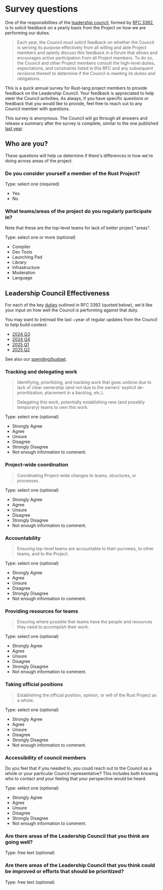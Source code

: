 # Survey questions

One of the responsibilities of the [leadership council](https://www.rust-lang.org/governance/teams/leadership-council),
formed by [RFC 3392](https://rust-lang.github.io/rfcs/3392-leadership-council.html),
is to solicit feedback on a yearly basis from the Project on how we are performing
our duties.

> Each year, the Council must solicit feedback on whether the Council is
> serving its purpose effectively from all willing and able Project members and
> openly discuss this feedback in a forum that allows and encourages active
> participation from all Project members. To do so, the Council and other
> Project members consult the high-level duties, expectations, and constraints
> listed in this RFC and any subsequent revisions thereof to determine if the
> Council is meeting its duties and obligations.

This is a quick annual survey for Rust-lang project members to provide feedback
on the Leadership Council. Your feedback is appreciated to help steer the
Council activities. As always, if you have specific questions or feedback that
you would like to provide, feel free to reach out to any Council member with
questions.

This survey is anonymous. The Council will go through all answers and release a
summary after the survey is complete, similar to the one published
[last year](https://blog.rust-lang.org/2024/08/26/council-survey/).

## Who are you?

These questions will help us determine if there's differences in how we're
doing across areas of the project.

### Do you consider yourself a member of the Rust Project?

Type: select one (required)

- Yes
- No

### What teams/areas of the project do you regularly participate in?

Note that these are the top-level teams for lack of better project "areas".

Type: select one or more (optional)

- Compiler
- Dev Tools
- Launching Pad
- Library
- Infrastructure
- Moderation
- Language

## Leadership Council Effectiveness

For each of the key [duties] outlined in RFC 3392 (quoted below), we'd like your
input on how well the Council is performing against that duty.

You may want to (re)read the last ~year of regular updates from the Council to help build context:

* [2024 Q3](https://blog.rust-lang.org/inside-rust/2024/09/06/leadership-council-update/)
* [2024 Q4](https://blog.rust-lang.org/inside-rust/2024/12/09/leadership-council-update/)
* [2025 Q1](https://blog.rust-lang.org/inside-rust/2025/03/17/leadership-council-update/)
* [2025 Q2](https://blog.rust-lang.org/inside-rust/2025/06/11/leadership-council-update/)

See also our [spending/budget](https://github.com/rust-lang/leadership-council/blob/main/policies/spending/budget.md).

[duties]: https://rust-lang.github.io/rfcs/3392-leadership-council.html#duties-expectations-and-constraints-on-the-council


### Tracking and delegating work

> Identifying, prioritizing, and tracking work that goes undone due to lack of
> clear ownership (and not due to the owners’ explicit de-prioritization,
> placement in a backlog, etc.).
>
> Delegating this work, potentially establishing new (and possibly temporary)
> teams to own this work.

Type: select one (optional)

- Strongly Agree
- Agree
- Unsure
- Disagree
- Strongly Disagree
- Not enough information to comment.

### Project-wide coordination

> Coordinating Project-wide changes to teams, structures, or processes.

Type: select one (optional)

- Strongly Agree
- Agree
- Unsure
- Disagree
- Strongly Disagree
- Not enough information to comment.

### Accountability

> Ensuring top-level teams are accountable to their purviews, to other teams,
> and to the Project.

Type: select one (optional)

- Strongly Agree
- Agree
- Unsure
- Disagree
- Strongly Disagree
- Not enough information to comment.

### Providing resources for teams

> Ensuring where possible that teams have the people and resources they need to
> accomplish their work.

Type: select one (optional)

- Strongly Agree
- Agree
- Unsure
- Disagree
- Strongly Disagree
- Not enough information to comment.

### Taking official positions

> Establishing the official position, opinion, or will of the Rust Project as a
> whole. 

Type: select one (optional)

- Strongly Agree
- Agree
- Unsure
- Disagree
- Strongly Disagree
- Not enough information to comment.

### Accessibility of council members

Do you feel that if you needed to, you could reach out to the Council as a whole or your particular
Council representative? This includes both knowing who to contact and your
feeling that your perspective would be heard.

Type: select one (optional)

- Strongly Agree
- Agree
- Unsure
- Disagree
- Strongly Disagree
- Not enough information to comment.


### Are there areas of the Leadership Council that you think are going well?

Type: free text (optional)

### Are there areas of the Leadership Council that you think could be improved or efforts that should be prioritized?

Type: free text (optional)
